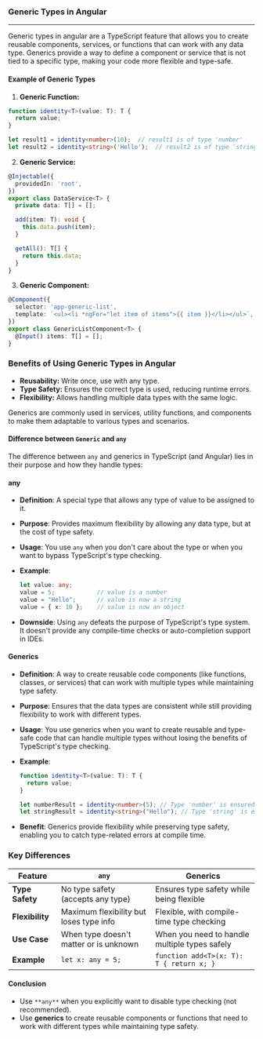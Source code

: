 ### Generic Types in Angular
---

Generic types in angular are a TypeScript feature that allows you to create reusable components, services, or functions that can work with any data type. Generics provide a way to define a component or service that is not tied to a specific type, making your code more flexible and type-safe.

#### Example of Generic Types

1. **Generic Function:**

```typescript
function identity<T>(value: T): T {
  return value;
}

let result1 = identity<number>(10);  // result1 is of type 'number'
let result2 = identity<string>('Hello');  // result2 is of type 'string'
```

2. **Generic Service:**

```typescript
@Injectable({
  providedIn: 'root',
})
export class DataService<T> {
  private data: T[] = [];

  add(item: T): void {
    this.data.push(item);
  }

  getAll(): T[] {
    return this.data;
  }
}
```

3. **Generic Component:**

```typescript
@Component({
  selector: 'app-generic-list',
  template: `<ul><li *ngFor="let item of items">{{ item }}</li></ul>`,
})
export class GenericListComponent<T> {
  @Input() items: T[] = [];
}
```

### Benefits of Using Generic Types in Angular

- **Reusability:** Write once, use with any type.
- **Type Safety:** Ensures the correct type is used, reducing runtime errors.
- **Flexibility:** Allows handling multiple data types with the same logic.

Generics are commonly used in services, utility functions, and components to make them adaptable to various types and scenarios.


#### Difference between `Generic` and `any`

The difference between `any` and generics in TypeScript (and Angular) lies in their purpose and how they handle types:

#### any
- **Definition**: A special type that allows any type of value to be assigned to it.
- **Purpose**: Provides maximum flexibility by allowing any data type, but at the cost of type safety.
- **Usage**: You use `any` when you don't care about the type or when you want to bypass TypeScript's type checking.
- **Example**:

    ```typescript
    let value: any;
    value = 5;            // value is a number
    value = "Hello";      // value is now a string
    value = { x: 10 };    // value is now an object
    ```

- **Downside**: Using `any` defeats the purpose of TypeScript's type system. It doesn't provide any compile-time checks or auto-completion support in IDEs.

#### Generics
- **Definition**: A way to create reusable code components (like functions, classes, or services) that can work with multiple types while maintaining type safety.
- **Purpose**: Ensures that the data types are consistent while still providing flexibility to work with different types.
- **Usage**: You use generics when you want to create reusable and type-safe code that can handle multiple types without losing the benefits of TypeScript's type checking.
- **Example**:

    ```typescript
    function identity<T>(value: T): T {
      return value;
    }

    let numberResult = identity<number>(5); // Type 'number' is ensured
    let stringResult = identity<string>("Hello"); // Type 'string' is ensured
    ```

- **Benefit**: Generics provide flexibility while preserving type safety, enabling you to catch type-related errors at compile time.

### Key Differences

| Feature                | `any`                                  | Generics                                   |
|------------------------|----------------------------------------|--------------------------------------------|
| **Type Safety**        | No type safety (accepts any type)       | Ensures type safety while being flexible   |
| **Flexibility**        | Maximum flexibility but loses type info | Flexible, with compile-time type checking  |
| **Use Case**           | When type doesn't matter or is unknown  | When you need to handle multiple types safely |
| **Example**            | `let x: any = 5;`                       | `function add<T>(x: T): T { return x; }`   |

#### Conclusion
- Use `**any**` when you explicitly want to disable type checking (not recommended).
- Use **generics** to create reusable components or functions that need to work with different types while maintaining type safety.